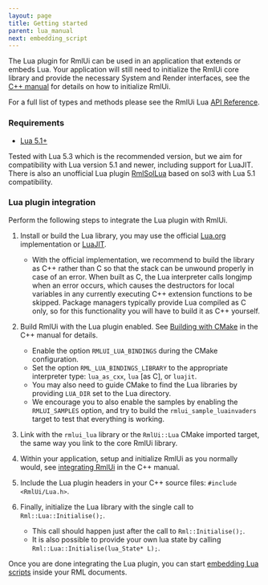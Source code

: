```yaml
---
layout: page
title: Getting started
parent: lua_manual
next: embedding_script
---
```


The Lua plugin for RmlUi can be used in an application that extends or embeds Lua. Your application will still need to initialize the RmlUi core library and provide the necessary System and Render interfaces, see the [C++ manual](../cpp_manual.html) for details on how to initialize RmlUi.

For a full list of types and methods please see the RmlUi Lua [API Reference](api_reference.html).

### Requirements

- [Lua 5.1+](https://www.lua.org/)

Tested with Lua 5.3 which is the recommended version, but we aim for compatibility with Lua version 5.1 and newer, including support for LuaJIT. There is also an unofficial Lua plugin [RmlSolLua](https://github.com/LoneBoco/RmlSolLua) based on sol3 with Lua 5.1 compatibility.

### Lua plugin integration

Perform the following steps to integrate the Lua plugin with RmlUi.

1. Install or build the Lua library, you may use the official [Lua.org](https://www.lua.org) implementation or [LuaJIT](http://luajit.org/luajit.html).
    - With the official implementation, we recommend to build the library as C++ rather than C so that the stack can be unwound properly in case of an error. When built as C, the Lua interpreter calls longjmp when an error occurs, which causes the destructors for local variables in any currently executing C++ extension functions to be skipped. Package managers typically provide Lua compiled as C only, so for this functionality you will have to build it as C++ yourself.

2. Build RmlUi with the Lua plugin enabled. See [Building with CMake](../cpp_manual/building_with_cmake.html) in the C++ manual for details.
    - Enable the option `RMLUI_LUA_BINDINGS` during the CMake configuration.
    - Set the option `RML_LUA_BINDINGS_LIBRARY` to the appropriate interpreter type: `lua_as_cxx`, `lua` \[as C], or `luajit`.
    - You may also need to guide CMake to find the Lua libraries by providing `LUA_DIR` set to the Lua directory.
    - We encourage you to also enable the samples by enabling the `RMLUI_SAMPLES` option, and try to build the `rmlui_sample_luainvaders` target to test that everything is working.

3. Link with the `rmlui_lua` library or the `RmlUi::Lua` CMake imported target, the same way you link to the core RmlUi library.

4. Within your application, setup and initialize RmlUi as you normally would, see [integrating RmlUi](../cpp_manual/integrating.html) in the C++ manual.

5. Include the Lua plugin headers in your C++ source files: `#include <RmlUi/Lua.h>`.

6. Finally, initialize the Lua library with the single call to `Rml::Lua::Initialise();`.
    - This call should happen just after the call to `Rml::Initialise();`.
	- It is also possible to provide your own lua state by calling `Rml::Lua::Initialise(lua_State* L);`.

Once you are done integrating the Lua plugin, you can start [embedding Lua scripts](embedding_script.html) inside your RML documents.
